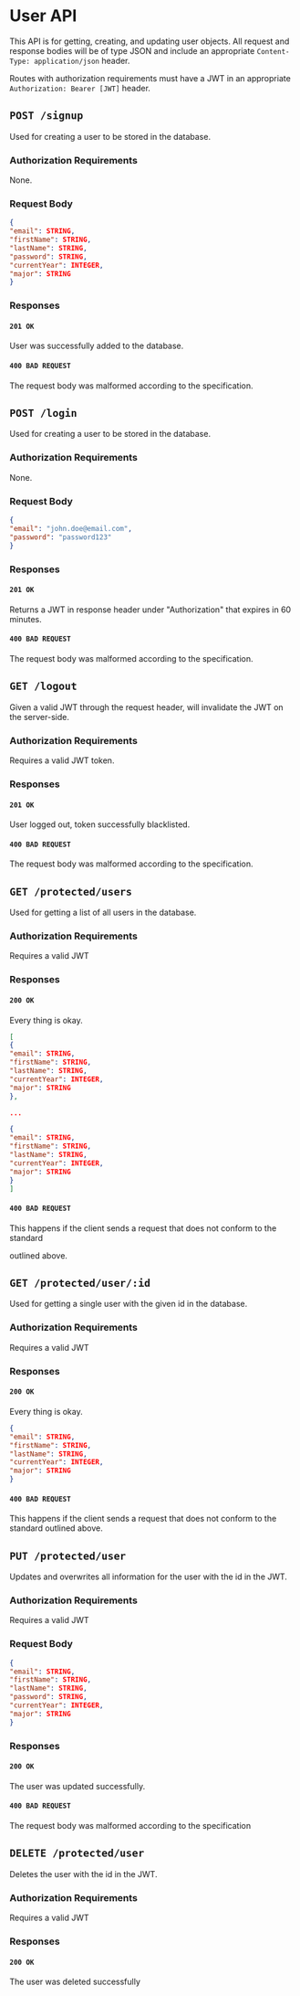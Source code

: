 
# User API

  

This API is for getting, creating, and updating user objects. All request and response bodies will be of type JSON and include an appropriate `Content-Type: application/json` header.

Routes with authorization requirements must have a JWT in an appropriate `Authorization: Bearer [JWT]` header.


## `POST /signup`

  

Used for creating a user to be stored in the database.

  

### Authorization Requirements

  

None.

  

### Request Body

  

```json
{
"email": STRING,
"firstName": STRING,
"lastName": STRING,
"password": STRING,
"currentYear": INTEGER,
"major": STRING
}
```

  

### Responses

  

#### `201 OK`

  

User was successfully added to the database.

  

#### `400 BAD REQUEST`

  

The request body was malformed according to the specification.

  
## `POST /login`

  

Used for creating a user to be stored in the database.

  

### Authorization Requirements

  

None.

  

### Request Body

  

```json
{
"email": "john.doe@email.com",
"password": "password123"
}
```

  

### Responses

  

#### `201 OK`

  

Returns a JWT in response header under "Authorization" that expires in 60 minutes.
  

#### `400 BAD REQUEST`

  

The request body was malformed according to the specification.

## `GET /logout`

  

Given a valid JWT through the request header, will invalidate the JWT on the server-side.
  

### Authorization Requirements

  

Requires a valid JWT token.

  


### Responses

  

#### `201 OK`

  User logged out, token successfully blacklisted.
  

#### `400 BAD REQUEST`

  

The request body was malformed according to the specification.

  

## `GET /protected/users`

  

Used for getting a list of all users in the database.

  

### Authorization Requirements

  

Requires a valid JWT

  

### Responses

  

#### `200 OK`

  

Every thing is okay.

  
  

```json
[
{
"email": STRING,
"firstName": STRING,
"lastName": STRING,
"currentYear": INTEGER,
"major": STRING
},

...

{
"email": STRING,
"firstName": STRING,
"lastName": STRING,
"currentYear": INTEGER,
"major": STRING
}
]
```

  

#### `400 BAD REQUEST`

  

This happens if the client sends a request that does not conform to the standard

outlined above.

  
  

## `GET /protected/user/:id`

  

Used for getting a single user with the given id in the database.

  

### Authorization Requirements

  

Requires a valid JWT

  

### Responses

  

#### `200 OK`

  

Every thing is okay.

  
  

```json
{
"email": STRING,
"firstName": STRING,
"lastName": STRING,
"currentYear": INTEGER,
"major": STRING
}
```

  
  

#### `400 BAD REQUEST`

  

This happens if the client sends a request that does not conform to the standard outlined above.

  
 

## `PUT /protected/user`

  

Updates and overwrites all information for the user with the id in the JWT.
  
### Authorization Requirements

Requires a valid JWT

### Request Body

  

```json
{
"email": STRING,
"firstName": STRING,
"lastName": STRING,
"password": STRING,
"currentYear": INTEGER,
"major": STRING
}
```

  

### Responses

  

#### `200 OK`

  

The user was updated successfully.
  

#### `400 BAD REQUEST`

  

The request body was malformed according to the specification

  

## `DELETE /protected/user`

  

Deletes the user with the id in the JWT.
  
### Authorization Requirements

Requires a valid JWT

### Responses

  

#### `200 OK`

  

The user was deleted successfully